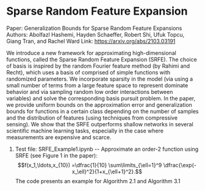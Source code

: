 # Sparse Random Feature Expansion
Paper: Generalization Bounds for Sparse Random Feature Expansions
Authors: Abolfazl Hashemi, Hayden Schaeffer, Robert Shi, Ufuk Topcu, Giang Tran, and Rachel Ward
Link: https://arxiv.org/abs/2103.03191

We introduce a new framework for approximating high-dimensional functions, called the Sparse Random Feature Expansion (SRFE). The choice of basis is inspired by the random Fourier feature method (by Rahimi and Recht), which uses a basis of comprised of simple functions with randomized parameters. We incorporate sparsity in the model (via using a small number of terms from a large feature space to represent dominate behavior and via sampling random low order interactions between variables) and solve the corresponding basis pursuit problem. In the paper, we provide uniform bounds on the approximation error and generalization bounds for functions in a certain class depending on the number of samples and the distribution of features (using techniques from compressive sensing). We show that the SRFE outperforms shallow networks in several scientific machine learning tasks, especially in the case where measurements are expensive and scarce.

1. Test file: SRFE_Example1.ipynb -- Approximate an order-2 function using SRFE (see Figure 1 in the paper): 
  $$f(x_1,\ldots,x_{10}) =\dfrac{1}{10} \sum\limits_{\ell=1}^9 \dfrac{\exp(-x_\ell)^2}{1+x_{\ell+1}^2}.$$
  The code presents an example for Algorithm 2.1 and Algorithm 3.1
  
